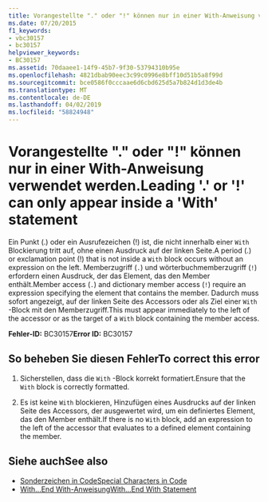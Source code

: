 ```yaml
---
title: Vorangestellte "." oder "!" können nur in einer With-Anweisung verwendet werden.
ms.date: 07/20/2015
f1_keywords:
- vbc30157
- bc30157
helpviewer_keywords:
- BC30157
ms.assetid: 70daaee1-14f9-45b7-9f30-53794310b95e
ms.openlocfilehash: 4821dbab90eec3c99c0996e8bff10d51b5a8f99d
ms.sourcegitcommit: bce0586f0cccaae6d6cbd625d5a7b824d1d3de4b
ms.translationtype: MT
ms.contentlocale: de-DE
ms.lasthandoff: 04/02/2019
ms.locfileid: "58824948"
---
```

# <a name="leading--or--can-only-appear-inside-a-with-statement"></a><span data-ttu-id="80cca-102">Vorangestellte "." oder "!" können nur in einer With-Anweisung verwendet werden.</span><span class="sxs-lookup"><span data-stu-id="80cca-102">Leading '.' or '!' can only appear inside a 'With' statement</span></span>
<span data-ttu-id="80cca-103">Ein Punkt (.) oder ein Ausrufezeichen (!) ist, die nicht innerhalb einer `With` Blockierung tritt auf, ohne einen Ausdruck auf der linken Seite.</span><span class="sxs-lookup"><span data-stu-id="80cca-103">A period (.) or exclamation point (!) that is not inside a `With` block occurs without an expression on the left.</span></span> <span data-ttu-id="80cca-104">Memberzugriff (`.`) und wörterbuchmemberzugriff (`!`) erfordern einen Ausdruck, der das Element, das den Member enthält.</span><span class="sxs-lookup"><span data-stu-id="80cca-104">Member access (`.`) and dictionary member access (`!`) require an expression specifying the element that contains the member.</span></span> <span data-ttu-id="80cca-105">Dadurch muss sofort angezeigt, auf der linken Seite des Accessors oder als Ziel einer `With` -Block mit den Memberzugriff.</span><span class="sxs-lookup"><span data-stu-id="80cca-105">This must appear immediately to the left of the accessor or as the target of a `With` block containing the member access.</span></span>  
  
 <span data-ttu-id="80cca-106">**Fehler-ID:** BC30157</span><span class="sxs-lookup"><span data-stu-id="80cca-106">**Error ID:** BC30157</span></span>  
  
## <a name="to-correct-this-error"></a><span data-ttu-id="80cca-107">So beheben Sie diesen Fehler</span><span class="sxs-lookup"><span data-stu-id="80cca-107">To correct this error</span></span>  
  
1.  <span data-ttu-id="80cca-108">Sicherstellen, dass die `With` -Block korrekt formatiert.</span><span class="sxs-lookup"><span data-stu-id="80cca-108">Ensure that the `With` block is correctly formatted.</span></span>  
  
2.  <span data-ttu-id="80cca-109">Es ist keine `With` blockieren, Hinzufügen eines Ausdrucks auf der linken Seite des Accessors, der ausgewertet wird, um ein definiertes Element, das den Member enthält.</span><span class="sxs-lookup"><span data-stu-id="80cca-109">If there is no `With` block, add an expression to the left of the accessor that evaluates to a defined element containing the member.</span></span>  
  
## <a name="see-also"></a><span data-ttu-id="80cca-110">Siehe auch</span><span class="sxs-lookup"><span data-stu-id="80cca-110">See also</span></span>

- [<span data-ttu-id="80cca-111">Sonderzeichen in Code</span><span class="sxs-lookup"><span data-stu-id="80cca-111">Special Characters in Code</span></span>](../../../visual-basic/programming-guide/program-structure/special-characters-in-code.md)
- [<span data-ttu-id="80cca-112">With...End With-Anweisung</span><span class="sxs-lookup"><span data-stu-id="80cca-112">With...End With Statement</span></span>](../../../visual-basic/language-reference/statements/with-end-with-statement.md)
